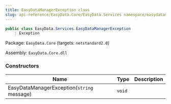 ```yaml
---
title: EasyDataManagerException class
slug: api-reference/EasyData.Core/EasyData.Services namespace/easydatamanagerexception-class
---
```



```csharp
public class EasyData.Services.EasyDataManagerException
    : Exception

```
Package: `EasyData.Core` (targets: `netstandard2.0`)

Assembly: `EasyData.Core.dll`

### Constructors

| Name | Type | Description | 
| --- | --- | --- | 
| EasyDataManagerException(`string` message) | `void` |  |